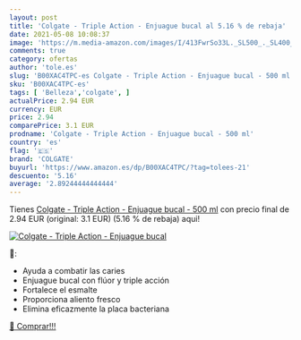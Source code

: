 ```yaml
---
layout: post
title: 'Colgate - Triple Action - Enjuague bucal al 5.16 % de rebaja'
date: 2021-05-08 10:08:37
image: 'https://m.media-amazon.com/images/I/413FwrSo33L._SL500_._SL400_.jpg'
comments: true
category: ofertas
author: 'tole.es'
slug: 'B00XAC4TPC-es Colgate - Triple Action - Enjuague bucal - 500 ml'
sku: 'B00XAC4TPC-es'
tags: [ 'Belleza','colgate', ]
actualPrice: 2.94 EUR
currency: EUR
price: 2.94
comparePrice: 3.1 EUR
prodname: 'Colgate - Triple Action - Enjuague bucal - 500 ml'
country: 'es'
flag: '🇪🇸'
brand: 'COLGATE'
buyurl: 'https://www.amazon.es/dp/B00XAC4TPC/?tag=tolees-21'
descuento: '5.16'
average: '2.89244444444444'
---
```


Tienes [Colgate - Triple Action - Enjuague bucal - 500 ml](https://www.amazon.es/dp/B00XAC4TPC/?tag=tolees-21) con precio final de  2.94 EUR (original: 3.1 EUR) (5.16 %  de rebaja) aqui!

[![Colgate - Triple Action - Enjuague bucal](https://m.media-amazon.com/images/I/413FwrSo33L._SL500_._SL400_.jpg)](https://www.amazon.es/dp/B00XAC4TPC/?tag=tolees-21)

🔎:

- Ayuda a combatir las caries
- Enjuague bucal con flúor y triple acción
- Fortalece el esmalte
- Proporciona aliento fresco
- Elimina eficazmente la placa bacteriana

[🛒 Comprar!!!](https://www.amazon.es/dp/B00XAC4TPC/?tag=tolees-21)
